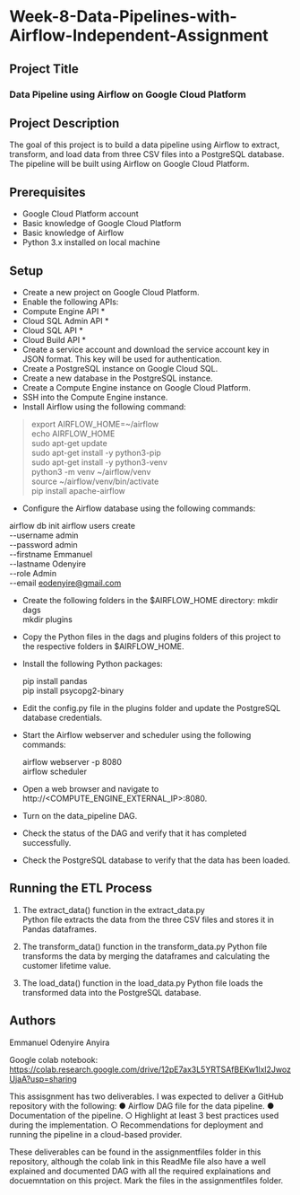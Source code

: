 # Week-8-Data-Pipelines-with-Airflow-Independent-Assignment

## Project Title
### Data Pipeline using Airflow on Google Cloud Platform

## Project Description
The goal of this project is to build a data pipeline using Airflow to extract, transform, and load data from three CSV files into a PostgreSQL database. The pipeline will be built using Airflow on Google Cloud Platform.

## Prerequisites
* Google Cloud Platform account
* Basic knowledge of Google Cloud Platform
* Basic knowledge of Airflow
* Python 3.x installed on local machine

## Setup
* Create a new project on Google Cloud Platform.
* Enable the following APIs:
* Compute Engine API *
* Cloud SQL Admin API *
* Cloud SQL API *
* Cloud Build API *
* Create a service account and download the service account key in JSON format. This key will be used for authentication.
* Create a PostgreSQL instance on Google Cloud SQL.
* Create a new database in the PostgreSQL instance.
* Create a Compute Engine instance on Google Cloud Platform.
* SSH into the Compute Engine instance.
* Install Airflow using the following command:

> export AIRFLOW_HOME=~/airflow <br>
> echo AIRFLOW_HOME <br> 
> sudo apt-get update <br>
> sudo apt-get install -y python3-pip <br>
> sudo apt-get install -y python3-venv <br>
> python3 -m venv ~/airflow/venv <br>
> source ~/airflow/venv/bin/activate <br>
> pip install apache-airflow <br>

* Configure the Airflow database using the following commands:<br>

airflow db init
airflow users create \
    --username admin \
    --password admin \
    --firstname Emmanuel \
    --lastname Odenyire \
    --role Admin \
    --email eodenyire@gmail.com


* Create the following folders in the $AIRFLOW_HOME directory:
   mkdir dags<br>
   mkdir plugins <br>
* Copy the Python files in the dags and plugins folders of this project to the respective folders in $AIRFLOW_HOME.
* Install the following Python packages:

   pip install pandas<br>
   pip install psycopg2-binary<br>
* Edit the config.py file in the plugins folder and update the PostgreSQL database credentials.
* Start the Airflow webserver and scheduler using the following commands:

   airflow webserver -p 8080 <br>
   airflow scheduler <br>
* Open a web browser and navigate to http://<COMPUTE_ENGINE_EXTERNAL_IP>:8080.
* Turn on the data_pipeline DAG.
* Check the status of the DAG and verify that it has completed successfully.
* Check the PostgreSQL database to verify that the data has been loaded.

## Running the ETL Process
1. The extract_data() function in the extract_data.py <br>
Python file extracts the data from the three CSV files and stores it in Pandas dataframes.<br>

2. The transform_data() function in the transform_data.py Python file transforms the data by merging the dataframes and calculating the customer lifetime value.<br>
3. The load_data() function in the load_data.py Python file loads the transformed data into the PostgreSQL database.<br>

## Authors
Emmanuel Odenyire Anyira

Google colab notebook:  https://colab.research.google.com/drive/12pE7ax3L5YRTSAfBEKw1lxl2JwozUjaA?usp=sharing

This assisgnment has two deliverables.
I was expected to deliver a GitHub repository with the following:
● Airflow DAG file for the data pipeline.
● Documentation of the pipeline.
○ Highlight at least 3 best practices used during the implementation.
○ Recommendations for deployment and running the pipeline in a cloud-based
provider.

These deliverables can be found in the assignmentfiles folder in this repository, although the colab link in this ReadMe file also have a well explained and documented DAG with all the required explainations and docuemntation on this project. Mark the files in the assignmentfiles folder.






